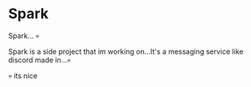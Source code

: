 # Spark
Spark... :skull:

Spark is a side project that im working on...It's a messaging service like discord made in...:skull:

💀 its nice

